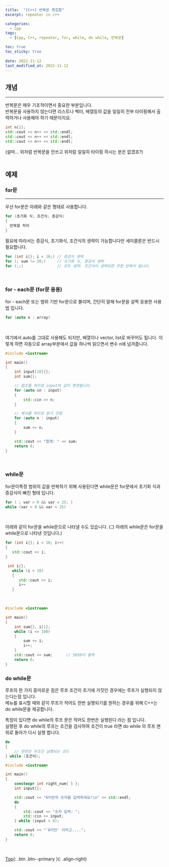 ```yaml
---
title:  "[C++] 반복문 총집합"
excerpt: repeater in c++

categories:
  - Cpp
tags:
  - [Cpp, C++, repeater, for, while, do while, 반복문]

toc: true
toc_sticky: true
 
date: 2022-11-12
last_modified_at: 2022-11-12
---
```


## 개념
---

반복문은 매우 기초적이면서 중요한 부분입니다.  <br>
반복문을 사용하지 않는다면 리스트나 벡터, 배열등의 값을 일일히 전부 타이핑해서 출력하거나 사용해야 하기 때문이지요.  <br>

```C++
int n{1};
std::cout << n++ << std::endl;
std::cout << n++ << std::endl;
std::cout << n++ << std::endl;
```

(설마... 위처럼 반복문을 안쓰고 위처럼 일일히 타이핑 하시는 분은 없겠죠?)
<br><br>

## 예제

### for문
---

우선 for문은 아래와 같은 형태로 사용합니다.

```Cpp
for (초기화 식; 조건식; 증감식)
{
  반복할 처리
}
```

필요에 따라서는 증감식, 초기화식, 조건식의 생략이 가능합니다만 세미콜론은 반드시 필요합니다. <br>

```Cpp
for (int i{}; i < 10;) // 증감식 생략
for (; sum != 20;)     // 초기화 식, 증감식 생략
for (;;)               // 모두 생략: 조건식이 생략되면 무한 반복이 됩니다.
```
<br>

### for - each문 (for문 응용)
for - each문 또는 범위 기반 for문으로 불리며, 간단히 말해 for문을 살짝 응용한 사용법 입니다.

```Cpp
for (auto n : array)
```
<br>

여기에서 auto를 그대로 사용해도 되지만, 배열이나 vector, list로 바꾸어도 됩니다.
이렇게 하면 자동으로 array부분에서 값을 하나씩 읽으면서 변수 n에 넘겨줍니다.


```Cpp
#include <iostream>

int main()
{
    int input[10]{};
    int sum{};

    // 참조를 하므로 input의 값이 변경됩니다.
    for (auto &n : input)
    {
        std::cin >> n;
    }

    // 복사를 하므로 읽기 전용
    for (auto n : input)
    {
        sum += n;
    }

    std::cout << "합계: " << sum;
    return 0;
}
```
<br>

### while문
for문이특정 범위의 값을 반복하기 위해 사용된다면 while문은 for문에서 초기화 식과 증감식이 빠진 형태 입니다.

```Cpp
for ( ; var > 0 && var < 25; )
while (var > 0 && var < 25)
```
<br>

아래와 같이 for문을 while문으로 나타낼 수도 있습니다.
(그 아래의 while문은 for문을 while문으로 나타낸 것입니다.)
```Cpp
for (int i{}; i < 10; i++) 
{
   std::cout << i;
}

 int i{};
   while (i < 10) 
   {
      std::cout << i;
      i++
   }
```
<br>

```Cpp
#include <iostream>

int main() 
{
    int sum{}, i{1};
    while (i <= 100) 
    {
        sum += i;
        i++;
    }
    std::cout << sum;      // 5050이 출력
    return 0;
}
```

### do while문
루프의 한 가지 흥미로운 점은 루프 조건이 초기에 거짓인 경우에는 루프가 실행되지 않는다는점 입니다. <br>
메뉴를 표시할 때와 같이 루프가 적어도 한번 실행되기를 원하는 경우를 위해 C++는 do while문을 제공합니다. <br>

특징이 있다면 do while의 루프 문은 적어도 한번은 실행된다 라는 점 입니다.<br>
실행된 후 do while의 루프는 조건을 검사하여 조건이 true 라면 do while 의 루프 맨위로 돌아가 다시 실행 합니다.<br>

```Cpp
do
{
    // 한번은 무조건 실행되는 코드
} while (조건식);
```

```Cpp
#include <iostream>

int main()
{
    constexpr int right_num{ 5 };
    int input{};

    std::cout << "6미만의 숫자를 입력하세요!\n" << std::endl;
    do
    {
        std::cout << "숫자 입력: ";
        std::cin >> input;
    } while (input < 6);

    std::cout << "'6미만' 이라고....";
    return 0;
}
```

<br>

[Top](#){: .btn .btn--primary }{: .align-right}